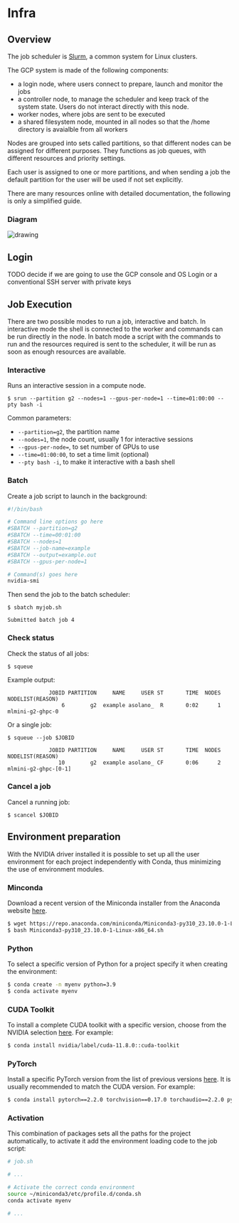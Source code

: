 # Infra

## Overview

The job scheduler is [Slurm](https://slurm.schedmd.com/), a common system for Linux clusters. 

The GCP system is made of the following components:

- a login node, where users connect to prepare, launch and monitor the jobs
- a controller node, to manage the scheduler and keep track of the system state. Users do not interact directly with this node.
- worker nodes, where jobs are sent to be executed
- a shared filesystem node, mounted in all nodes so that the /home directory is avaialble from all workers

Nodes are grouped into sets called partitions, so that different nodes can be assigned for different purposes. They functions as job queues, with different resources and priority settings.

Each user is assigned to one or more partitions, and when sending a job the default partition for the user will be used if not set explicitly.

There are many resources online with detailed documentation, the following is only a simplified guide.

### Diagram

![drawing](infra_environment.png)

## Login

TODO decide if we are going to use the GCP console and OS Login or a conventional SSH server with private keys

## Job Execution

There are two possible modes to run a job, interactive and batch. In interactive mode the shell is connected to the worker and commands can be run directly in the node. In batch mode a script with the commands to run and the resources required is sent to the scheduler, it will be run as soon as enough resources are available.

### Interactive

Runs an interactive session in a compute node.


```shell
$ srun --partition g2 --nodes=1 --gpus-per-node=1 --time=01:00:00 --pty bash -i
```

Common parameters:

- `--partition=g2`, the partition name
- `--nodes=1`, the node count, usually 1 for interactive sessions
- `--gpus-per-node=`, to set number of GPUs to use
- `--time=01:00:00`, to set a time limit (optional)
- `--pty bash -i`, to make it interactive with a bash shell
### Batch

Create a job script to launch in the background:

```bash
#!/bin/bash

# Command line options go here
#SBATCH --partition=g2
#SBATCH --time=00:01:00
#SBATCH --nodes=1
#SBATCH --job-name=example
#SBATCH --output=example.out
#SBATCH --gpus-per-node=1

# Command(s) goes here
nvidia-smi
```

Then send the job to the batch scheduler:

```shell
$ sbatch myjob.sh

Submitted batch job 4
```

### Check status

Check the status of all jobs:

```shell
$ squeue
```

Example output:

```shell
             JOBID PARTITION     NAME     USER ST       TIME  NODES NODELIST(REASON)
                 6        g2  example asolano_  R       0:02      1 mlmini-g2-ghpc-0
```

Or a single job:

```shell
$ squeue --job $JOBID

             JOBID PARTITION     NAME     USER ST       TIME  NODES NODELIST(REASON)
                10        g2  example asolano_ CF       0:06      2 mlmini-g2-ghpc-[0-1]
```

### Cancel a job

Cancel a running job:
```shell
$ scancel $JOBID
```

## Environment preparation

With the NVIDIA driver installed it is possible to set up all the user environment for each project independently with Conda, thus minimizing the use of environment modules.

### Minconda

Download a recent version of the Miniconda installer from the Anaconda website [here](https://docs.anaconda.com/free/miniconda/miniconda-other-installer-links/#linux-installers).

```bash
$ wget https://repo.anaconda.com/miniconda/Miniconda3-py310_23.10.0-1-Linux-x86_64.sh
$ bash Miniconda3-py310_23.10.0-1-Linux-x86_64.sh
```

### Python

To select a specific version of Python for a project specify it when creating the environment:

```bash
$ conda create -n myenv python=3.9
$ conda activate myenv
```

### CUDA Toolkit

To install a complete CUDA toolkit with a specific version, choose from the NVIDIA selection [here](https://anaconda.org/nvidia/cuda-toolkit). For example:

```bash
$ conda install nvidia/label/cuda-11.8.0::cuda-toolkit
```

### PyTorch

Install a specific PyTorch version from the list of previous versions [here](https://pytorch.org/get-started/previous-versions/). It is usually recommended to match the CUDA version. For example:

```bash
$ conda install pytorch==2.2.0 torchvision==0.17.0 torchaudio==2.2.0 pytorch-cuda=11.8 -c pytorch -c nvidia
```

### Activation

This combination of packages sets all the paths for the project automatically, to activate it add the environment loading code to the job script:

```bash
# job.sh

# ...

# Activate the correct conda environment
source ~/miniconda3/etc/profile.d/conda.sh
conda activate myenv

# ...
```
